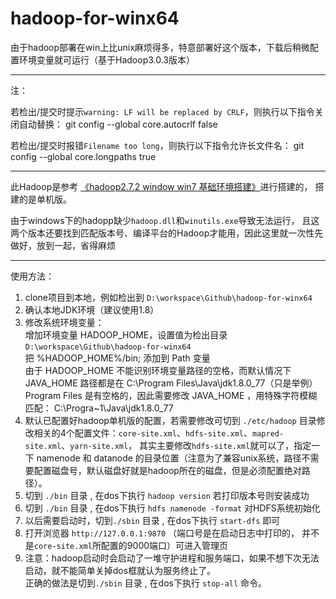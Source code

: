 # hadoop-for-winx64
由于hadoop部署在win上比unix麻烦得多，特意部署好这个版本，下载后稍微配置环境变量就可运行（基于Hadoop3.0.3版本）

------

注：

若检出/提交时提示`warning: LF will be replaced by CRLF`，则执行以下指令关闭自动替换：
git config --global core.autocrlf false

若检出/提交时报错`Filename too long`，则执行以下指令允许长文件名：
git config --global core.longpaths true

------


此Hadoop是参考 [《hadoop2.7.2 window win7 基础环境搭建》](https://blog.csdn.net/fly_leopard/article/details/51250443)进行搭建的，
搭建的是单机版。

由于windows下的hadopp缺少`hadoop.dll`和`winutils.exe`导致无法运行，
且这两个版本还要找到匹配版本号、编译平台的Hadoop才能用，因此这里就一次性先做好，放到一起，省得麻烦

------

使用方法：

1. clone项目到本地，例如检出到 `D:\workspace\Github\hadoop-for-winx64`
2. 确认本地JDK环境（建议使用1.8）
3. 修改系统环境变量： 
<br/>  增加环境变量 HADOOP_HOME，设置值为检出目录 `D:\workspace\Github\hadoop-for-winx64`
<br/>  把 %HADOOP_HOME%/bin; 添加到 Path 变量
<br/>  由于 HADOOP_HOME 不能识别环境变量路径的空格，而默认情况下 JAVA_HOME 路径都是在 C:\Program Files\Java\jdk1.8.0_77（只是举例）
<br/>  Program Files 是有空格的，因此需要修改 JAVA_HOME ，用特殊字符模糊匹配： C:\Progra~1\Java\jdk1.8.0_77
4. 默认已配置好hadoop单机版的配置，若需要修改可切到 `./etc/hadoop` 目录修改相关的4个配置文件：`core-site.xml`、`hdfs-site.xml`、`mapred-site.xml`、`yarn-site.xml`，
其实主要修改`hdfs-site.xml`就可以了，指定一下 namenode 和 datanode 的目录位置（注意为了兼容unix系统，路径不需要配置磁盘号，默认磁盘好就是hadoop所在的磁盘，但是必须配置绝对路径）。
5. 切到 `./bin` 目录 , 在dos下执行 `hadoop version`  若打印版本号则安装成功
6. 切到 `./bin` 目录 , 在dos下执行 `hdfs namenode -format`  对HDFS系统初始化
7. 以后需要启动时，切到`./sbin` 目录 , 在dos下执行 `start-dfs` 即可
8. 打开浏览器 `http://127.0.0.1:9870`  （端口号是在启动日志中打印的， 并不是`core-site.xml`所配置的9000端口）可进入管理页
9. 注意：hadoop启动时会启动了一堆守护进程和服务端口，如果不想下次无法启动，就不能简单关掉dos框就认为服务终止了。
<br/>  正确的做法是切到`./sbin` 目录 , 在dos下执行 `stop-all` 命令。